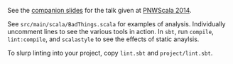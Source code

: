 See the [companion slides](http://tinyurl.com/pnwslint) for the talk given at [PNWScala 2014](http://pnwscala.org/2014/index.html).

See `src/main/scala/BadThings.scala` for examples of analysis. Individually uncomment lines to see the various tools in
action.  In `sbt`, run `compile`, `lint:compile`, and `scalastyle` to see the effects of static anaylsis.

To slurp linting into your project, copy `lint.sbt` and `project/lint.sbt`.
